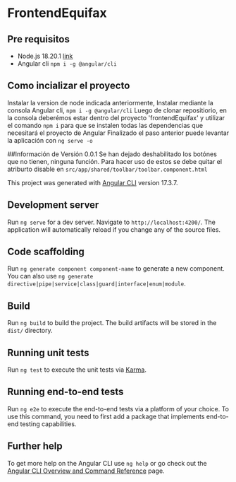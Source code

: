 # FrontendEquifax

## Pre requisitos 
- Node.js 18.20.1 [link](https://nodejs.org/en/blog/release/v18.20.1)
- Angular cli `npm i -g @angular/cli`

## Como incializar el proyecto
Instalar la version de node indicada anteriormente, 
Instalar mediante la consola Angular cli, `npm i -g @angular/cli`
Luego de clonar repositiorio, en la consola deberémos estar dentro del proyecto 'frontendEquifax' y utilizar el comando `npm i` para que se instalen todas las dependencias que necesitará el proyecto de Angular
Finalizado el paso anterior puede levantar la aplicación con `ng serve -o`

##Información de Versión 0.0.1
Se han dejado deshabilitado los botónes que no tienen, ninguna función.
Para hacer uso de estos se debe quitar el atriburto disable en `src/app/shared/toolbar/toolbar.component.html`

This project was generated with [Angular CLI](https://github.com/angular/angular-cli) version 17.3.7.

## Development server

Run `ng serve` for a dev server. Navigate to `http://localhost:4200/`. The application will automatically reload if you change any of the source files.

## Code scaffolding

Run `ng generate component component-name` to generate a new component. You can also use `ng generate directive|pipe|service|class|guard|interface|enum|module`.

## Build

Run `ng build` to build the project. The build artifacts will be stored in the `dist/` directory.

## Running unit tests

Run `ng test` to execute the unit tests via [Karma](https://karma-runner.github.io).

## Running end-to-end tests

Run `ng e2e` to execute the end-to-end tests via a platform of your choice. To use this command, you need to first add a package that implements end-to-end testing capabilities.

## Further help

To get more help on the Angular CLI use `ng help` or go check out the [Angular CLI Overview and Command Reference](https://angular.io/cli) page.
